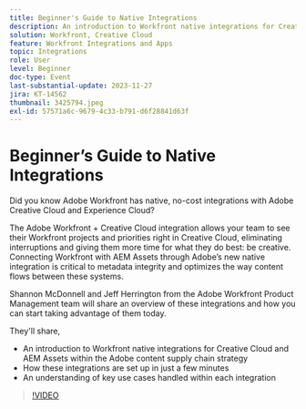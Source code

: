 ```yaml
---
title: Beginner's Guide to Native Integrations
description: An introduction to Workfront native integrations for Creative Cloud and AEM Assets within the Adobe content supply chain strategy
solution: Workfront, Creative Cloud
feature: Workfront Integrations and Apps
topic: Integrations
role: User
level: Beginner
doc-type: Event
last-substantial-update: 2023-11-27
jira: KT-14562
thumbnail: 3425794.jpeg
exl-id: 57571a6c-9679-4c33-b791-d6f28841d63f
---
```

# Beginner’s Guide to Native Integrations

Did you know Adobe Workfront has native, no-cost integrations with Adobe Creative Cloud and Experience Cloud?

The Adobe Workfront + Creative Cloud integration allows your team to see their Workfront projects and priorities right in Creative Cloud, eliminating interruptions and giving them more time for what they do best: be creative. Connecting Workfront with AEM Assets through Adobe’s new native integration is critical to metadata integrity and optimizes the way content flows between these systems.

Shannon McDonnell and Jeff Herrington from the Adobe Workfront Product Management team will share an overview of these integrations and how you can start taking advantage of them today.

They'll share,

* An introduction to Workfront native integrations for Creative Cloud and AEM Assets within the Adobe content supply chain strategy
* How these integrations are set up in just a few minutes
* An understanding of key use cases handled within each integration

>[!VIDEO](https://video.tv.adobe.com/v/3425794/?learn=on)
